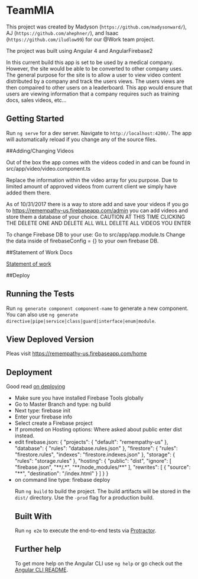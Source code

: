 # TeamMIA

This project was created by Madyson (`https://github.com/madysonward/`), AJ (`https://github.com/ahephner/`), and Isaac (`https://github.com/iludlow99`) for our @Work team project.

The project was built using Angular 4 and AngularFirebase2

In this current build this app is set to be used by a medical company. However, the site would be able to be converted to other company uses. The general purpose for the site is to allow a user to view video content distributed by a company and track the users views. The users views are then compaired to other users on a leaderboard. This app would ensure that users are viewing information that a company requires such as training docs, sales videos, etc... 


## Getting Started

Run `ng serve` for a dev server. Navigate to `http://localhost:4200/`. The app will automatically reload if you change any of the source files.


##Adding/Changing Videos

Out of the box the app comes with the videos coded in and can be found in src/app/video/video.component.ts

Replace the information within the video array for you purpose. Due to limited amount of approved videos from current client we simply have added them there. 

As of 10/31/2017 there is a way to store add and save your videos if you go to https://remempathy-us.firebaseapp.com/admin you can add videos and store them a database of your choice. CAUTION AT THIS TIME CLICKING THE DELETE ONE AND DELETE ALL WILL DELETE ALL VIDEOS YOU ENTER

To change Firebase DB to your use: 
Go to src/app/app.module.ts Change the data inside of firebaseConfig = {} to your own firebase DB. 


##Statement of Work Docs

<a href='https://docs.google.com/document/d/1ihvfwQO19kJNxhgTu7hfehEfNQTpwQDr3Kym0NK0JpM/edit#heading=h.gjdgxs'>Statement of work</a>


##Deploy


## Running the Tests

Run `ng generate component component-name` to generate a new component. You can also use `ng generate directive|pipe|service|class|guard|interface|enum|module`.
## View Deploved Version

Pleas visit https://remempathy-us.firebaseapp.com/home

## Deployment

Good read <a href='https://alligator.io/angular/deploying-angular-app-to-firebase/'>on deploying</a>

<ul>
<li>Make sure you have installed Firebase Tools globally</li> 
<li>Go to Master Branch and type: ng build</li>
<li>Next type: firebase init</li>
<li>Enter your firebase info</li>
<li>Select create a Firebase project</li>
<li>If promoted on Hosting options: Where asked about public enter dist instead. </li>
<li>edit firebase.json: 
{
  "projects": {
    "default": "remempathy-us"
  },
  "database": {
    "rules": "database.rules.json"
  },
  "firestore": {
    "rules": "firestore.rules",
    "indexes": "firestore.indexes.json"
  },
  "storage": {
    "rules": "storage.rules"
  },
  "hosting": {
    "public": "dist",
    "ignore": [
      "firebase.json",
      "**/.*",
      "**/node_modules/**"
    ],
    "rewrites": [
      {
        "source": "**",
        "destination": "/index.html"
      }
    ]
  }
}
</li>
<li>on command line type: firebase deploy</li>

Run `ng build` to build the project. The build artifacts will be stored in the `dist/` directory. Use the `-prod` flag for a production build.

## Built With

Run `ng e2e` to execute the end-to-end tests via [Protractor](http://www.protractortest.org/).

## Further help

To get more help on the Angular CLI use `ng help` or go check out the [Angular CLI README](https://github.com/angular/angular-cli/blob/master/README.md).
